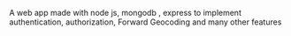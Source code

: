 A web app made with node js, mongodb , express to implement authentication, authorization, Forward Geocoding and many other features
